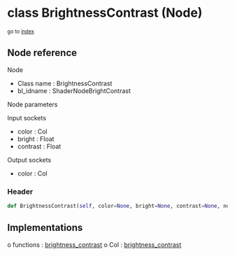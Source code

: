 # class BrightnessContrast (Node)

<sub>go to [index](/docs/index.md)</sub>

## Node reference

Node
 - Class name : BrightnessContrast
 - bl_idname : ShaderNodeBrightContrast

Node parameters

Input sockets
 - color : Col
 - bright : Float
 - contrast : Float

Output sockets
 - color : Col

### Header

``` python
def BrightnessContrast(self, color=None, bright=None, contrast=None, node_label=None, node_color=None):
```

## Implementations

o functions : [brightness_contrast](/docs/Shader_classes/brightness_contrast.md)
o Col : [brightness_contrast](#brightness_contrast) 

